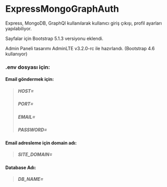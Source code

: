 # ExpressMongoGraphAuth

Express, MongoDB, GraphQl kullanılarak kullanıcı giriş çıkışı, profil ayarları yapılabiliyor.

Sayfalar için Bootstrap 5.1.3  versiyonu eklendi.

Admin Paneli tasarımı AdminLTE v3.2.0-rc ile hazırlandı. (Bootstrap 4.6 kullanıyor)

### .env dosyası için:
#### Email göndermek için:
>##### HOST= 
>##### PORT=
>##### EMAIL= 
>##### PASSWORD=
#### Email adresleme için domain adı:
>##### SITE_DOMAIN=
#### Database Adı:
>##### DB_NAME= 
